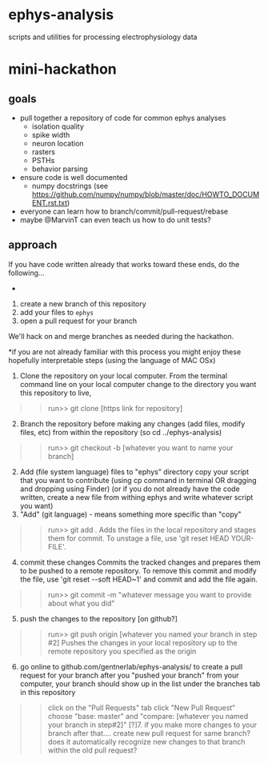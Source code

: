 # ephys-analysis
scripts and utilities for processing electrophysiology data

# mini-hackathon

## goals
- pull together a repository of code for common ephys analyses
  - isolation quality
  - spike width
  - neuron location
  - rasters
  - PSTHs
  - behavior parsing
- ensure code is well documented
  - numpy docstrings (see https://github.com/numpy/numpy/blob/master/doc/HOWTO_DOCUMENT.rst.txt)
- everyone can learn how to branch/commit/pull-request/rebase
- maybe @MarvinT can even teach us how to do unit tests?

## approach

If you have code written already that works toward these ends, do the following...

*
1. create a new branch of this repository
2. add your files to `ephys`
3. open a pull request for your branch

We'll hack on and merge branches as needed during the hackathon.



*if you are not already familiar with this process you might enjoy these hopefully interpretable steps
(using the language of MAC OSx)
1. Clone the repository on your local computer.
From the terminal command line on your local computer 
change to the directory you want this repository to live, 
>>run>> git clone [https link for repository]
2. Branch the repository before making any changes (add files, modify files, etc)
from within the repository (so cd ../ephys-analysis)
>>run>> git checkout -b [whatever you want to name your branch]
2. Add (file system language) files to "ephys" directory
copy your script that you want to contribute (using cp command in terminal OR dragging and dropping using Finder)
(or if you do not already have the code written, create a new file from withing ephys and write whatever script you want)
3. "Add" (git language) - means something more specific than "copy"
>>run>> git add .
Adds the files in the local repository and stages them for commit. To unstage a file, use 'git reset HEAD YOUR-FILE'.
4. commit these changes 
Commits the tracked changes and prepares them to be pushed to a remote repository. To remove this commit and modify the file, use 'git reset --soft HEAD~1' and commit and add the file again.
>>run>> git commit -m "whatever message you want to provide about what you did"
5. push the changes to the repository [on github?] 
>>run>> git push origin [whatever you named your branch in step #2]
Pushes the changes in your local repository up to the remote repository you specified as the origin
6. go online to github.com/gentnerlab/ephys-analysis/ to create a pull request for your branch
after you "pushed your branch" from your computer, your branch should show up in the list under the branches tab in this repository
>>click on the "Pull Requests" tab
>>click "New Pull Request"
>>choose "base: master" and "compare: [whatever you named your branch in step#2]"
[?]7. if you make more changes to your branch after that.... create new pull request for same branch? does it automatically recognize new changes to that branch within the old pull request?


